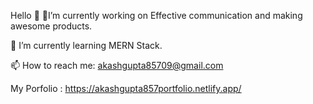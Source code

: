 Hello 👋 🔭I’m currently working on Effective communication and making awesome products.

🌱 I’m currently learning MERN Stack.

📫 How to reach me: akashgupta85709@gmail.com

My Porfolio : https://akashgupta857portfolio.netlify.app/
